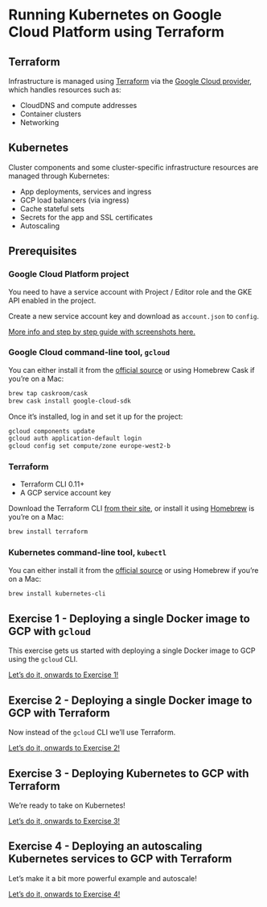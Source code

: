 # Running Kubernetes on Google Cloud Platform using Terraform

## Terraform

Infrastructure is managed using [Terraform][1] via the [Google Cloud
provider][2], which handles resources such as:

* CloudDNS and compute addresses
* Container clusters
* Networking

## Kubernetes

Cluster components and some cluster-specific infrastructure resources are
managed through Kubernetes:

* App deployments, services and ingress
* GCP load balancers (via ingress)
* Cache stateful sets
* Secrets for the app and SSL certificates
* Autoscaling

## Prerequisites

### Google Cloud Platform project

You need to have a service account with Project / Editor role and the GKE API
enabled in the project.

Create a new service account key and download as `account.json` to `config`.

[More info and step by step guide with screenshots here.][3]

### Google Cloud command-line tool, `gcloud`

You can either install it from the [official source][6] or using Homebrew Cask
if you’re on a Mac:

```sh
brew tap caskroom/cask
brew cask install google-cloud-sdk
```

Once it’s installed, log in and set it up for the project:

```sh
gcloud components update
gcloud auth application-default login
gcloud config set compute/zone europe-west2-b
```

### Terraform

* Terraform CLI 0.11+
* A GCP service account key

Download the Terraform CLI [from their site][4], or install it using
[Homebrew][5] is you’re on a Mac:

```sh
brew install terraform
```

### Kubernetes command-line tool, `kubectl`

You can either install it from the [official source][7] or using Homebrew if
you’re on a Mac:

```sh
brew install kubernetes-cli
```

## Exercise 1 - Deploying a single Docker image to GCP with `gcloud`

This exercise gets us started with deploying a single Docker image to GCP using
the `gcloud` CLI.

[Let’s do it, onwards to Exercise 1!][8]

## Exercise 2 - Deploying a single Docker image to GCP with Terraform

Now instead of the `gcloud` CLI we’ll use Terraform.

[Let’s do it, onwards to Exercise 2!][9]

## Exercise 3 - Deploying Kubernetes to GCP with Terraform

We’re ready to take on Kubernetes!

[Let’s do it, onwards to Exercise 3!][10]

## Exercise 4 - Deploying an autoscaling Kubernetes services to GCP with Terraform

Let’s make it a bit more powerful example and autoscale!

[Let’s do it, onwards to Exercise 4!][11]

[1]: https://www.terraform.io/
[2]: https://www.terraform.io/docs/providers/google/
[3]: ./docs/gcp.md
[4]: https://www.terraform.io/downloads.html
[5]: https://brew.sh/
[6]: https://cloud.google.com/sdk/
[7]: https://kubernetes.io/docs/tasks/tools/install-kubectl/
[8]: ./example1-single-docker-gcloud
[9]: ./example2-single-docker-terraform
[10]: ./example3-kubernetes-terraform
[11]: ./example4-autoscaling-services
